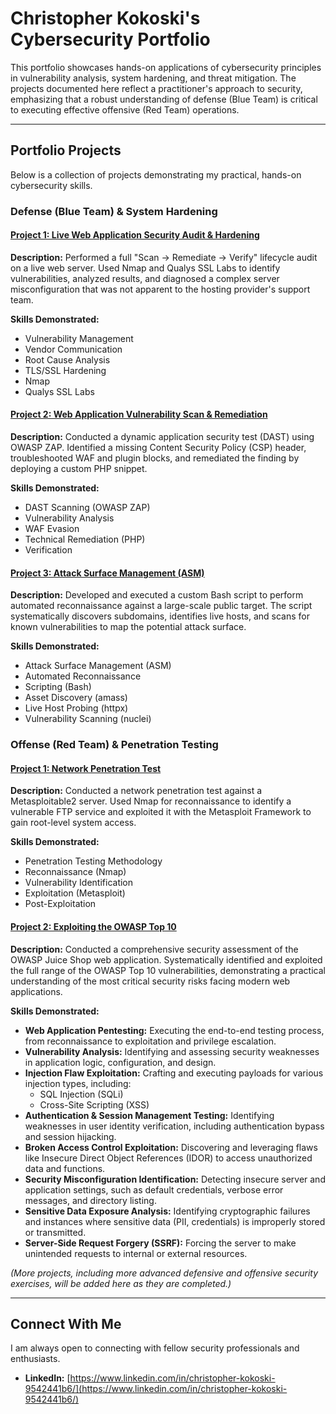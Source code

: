 # Christopher Kokoski's Cybersecurity Portfolio

This portfolio showcases hands-on applications of cybersecurity principles in vulnerability analysis, system hardening, and threat mitigation. The projects documented here reflect a practitioner's approach to security, emphasizing that a robust understanding of defense (Blue Team) is critical to executing effective offensive (Red Team) operations.

---

## Portfolio Projects
Below is a collection of projects demonstrating my practical, hands-on cybersecurity skills.

### Defense (Blue Team) & System Hardening

#### [Project 1: Live Web Application Security Audit & Hardening](blue-team/01-webapp-audit/README.md)
**Description:** Performed a full "Scan -> Remediate -> Verify" lifecycle audit on a live web server. Used Nmap and Qualys SSL Labs to identify vulnerabilities, analyzed results, and diagnosed a complex server misconfiguration that was not apparent to the hosting provider's support team.

**Skills Demonstrated:**
* Vulnerability Management
* Vendor Communication
* Root Cause Analysis
* TLS/SSL Hardening
* Nmap
* Qualys SSL Labs

#### [Project 2: Web Application Vulnerability Scan & Remediation](blue-team/02-webapp-vulnerability-scan/README.md)

**Description:** Conducted a dynamic application security test (DAST) using OWASP ZAP. Identified a missing Content Security Policy (CSP) header, troubleshooted WAF and plugin blocks, and remediated the finding by deploying a custom PHP snippet.

**Skills Demonstrated:**
* DAST Scanning (OWASP ZAP)
* Vulnerability Analysis
* WAF Evasion
* Technical Remediation (PHP)
* Verification

#### [Project 3: Attack Surface Management (ASM)](blue-team/03-attack-surface-management/README.md)

**Description:** Developed and executed a custom Bash script to perform automated reconnaissance against a large-scale public target. The script systematically discovers subdomains, identifies live hosts, and scans for known vulnerabilities to map the potential attack surface.

**Skills Demonstrated:**
* Attack Surface Management (ASM)
* Automated Reconnaissance
* Scripting (Bash)
* Asset Discovery (amass)
* Live Host Probing (httpx)
* Vulnerability Scanning (nuclei)

### Offense (Red Team) & Penetration Testing

#### [Project 1: Network Penetration Test](red-team/01-network-penetration-test/README.md)

**Description:** Conducted a network penetration test against a Metasploitable2 server. Used Nmap for reconnaissance to identify a vulnerable FTP service and exploited it with the Metasploit Framework to gain root-level system access.

**Skills Demonstrated:**
- Penetration Testing Methodology
- Reconnaissance (Nmap)
- Vulnerability Identification
- Exploitation (Metasploit)
- Post-Exploitation

#### [Project 2: Exploiting the OWASP Top 10](red-team/02-OWASP-Top-10-Exploitations/README.md)

**Description:** Conducted a comprehensive security assessment of the OWASP Juice Shop web application. Systematically identified and exploited the full range of the OWASP Top 10 vulnerabilities, demonstrating a practical understanding of the most critical security risks facing modern web applications.

**Skills Demonstrated:**
 - **Web Application Pentesting:** Executing the end-to-end testing process, from reconnaissance to exploitation and privilege escalation.
- **Vulnerability Analysis:** Identifying and assessing security weaknesses in application logic, configuration, and design.
- **Injection Flaw Exploitation:** Crafting and executing payloads for various injection types, including:
  - SQL Injection (SQLi)
  - Cross-Site Scripting (XSS)
- **Authentication & Session Management Testing:** Identifying weaknesses in user identity verification, including authentication bypass and session hijacking.
- **Broken Access Control Exploitation:** Discovering and leveraging flaws like Insecure Direct Object References (IDOR) to access unauthorized data and functions.
- **Security Misconfiguration Identification:** Detecting insecure server and application settings, such as default credentials, verbose error messages, and directory listing.
- **Sensitive Data Exposure Analysis:** Identifying cryptographic failures and instances where sensitive data (PII, credentials) is improperly stored or transmitted.
- **Server-Side Request Forgery (SSRF):** Forcing the server to make unintended requests to internal or external resources.

*(More projects, including more advanced defensive and offensive security exercises, will be added here as they are completed.)*

---

## Connect With Me
I am always open to connecting with fellow security professionals and enthusiasts.

- **LinkedIn:** [https://www.linkedin.com/in/christopher-kokoski-9542441b6/](https://www.linkedin.com/in/christopher-kokoski-9542441b6/)
